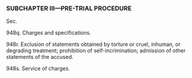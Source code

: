 ### SUBCHAPTER III—PRE-TRIAL PROCEDURE ###

Sec.

948q. Charges and specifications.

948r. Exclusion of statements obtained by torture or cruel, inhuman, or degrading treatment; prohibition of self-incrimination; admission of other statements of the accused.

948s. Service of charges.